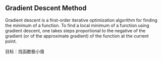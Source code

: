 ## Gradient Descent Method

Gradient descent is a first-order iterative optimization algorithm for finding the minimum of a function. To find a local minimum of a function using gradient descent, one takes steps proportional to the negative of the gradient (or of the approximate gradient) of the function at the current point.

目标：找函数极小值

